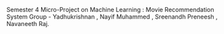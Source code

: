 Semester 4 Micro-Project on 
    Machine Learning : Movie Recommendation System
          Group - Yadhukrishnan , Nayif Muhammed , Sreenandh Preneesh , Navaneeth Raj.
